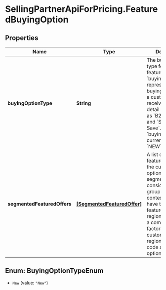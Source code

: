 # SellingPartnerApiForPricing.FeaturedBuyingOption

## Properties

Name | Type | Description | Notes
------------ | ------------- | ------------- | -------------
**buyingOptionType** | **String** | The buying option type for the featured offer. &#x60;buyingOptionType&#x60; represents the buying options that a customer receives on the detail page, such as &#x60;B2B&#x60;, &#x60;Fresh&#x60;, and &#x60;Subscribe n Save&#x60;. &#x60;buyingOptionType&#x60; currently supports &#x60;NEW&#x60; as a value. | 
**segmentedFeaturedOffers** | [**[SegmentedFeaturedOffer]**](SegmentedFeaturedOffer.md) | A list of segmented featured offers for the current buying option type. A segment can be considered as a group of regional contexts that all have the same featured offer. A regional context is a combination of factors such as customer type, region, or postal code and buying option. | 



## Enum: BuyingOptionTypeEnum


* `New` (value: `"New"`)





